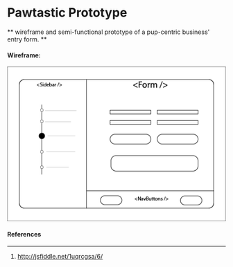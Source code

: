# Pawtastic Prototype

** wireframe and semi-functional prototype of a pup-centric business' entry form. **

#### Wireframe: 

![wireframe](./pawtastic/src/images/wireframe.png)

#### References
-----
1. http://jsfiddle.net/1uqrcgsa/6/

